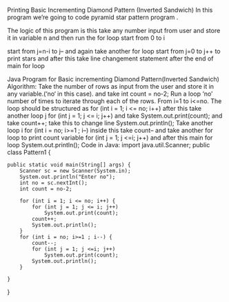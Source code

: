 Printing Basic Incrementing Diamond Pattern (Inverted Sandwich)
In this program we’re going to code pyramid star pattern program .

The logic of this program is this take any number input from user and store it in variable n and then run the for loop start from 0 to i

start from j=n-i to j– and again take another for loop start from j=0 to j++ to print stars and after this take line changement statement after the end of main for loop

Java Program for Basic incrementing Diamond Pattern(Inverted Sandwich)
Algorithm:
Take the number of rows as input from the user and store it in any variable.(‘no‘ in this case). and take int count = no-2;
Run a loop ‘no’ number of times to iterate through each of the rows. From i=1 to i<=no. The loop should be structured as for (int i = 1; i <= no; i++) after this take another loop j for (int j = 1; j <= i; j++)  and take System.out.print(count); and take count++; take this to change line System.out.println(); 
Take another loop i for (int i = no; i>=1 ; i–) inside this take count– and take another for loop to print count variable for (int j = 1; j <=i; j++) and after this main for loop System.out.println();
Code in Java:
import java.util.Scanner;
public class Pattern1 {

	public static void main(String[] args) {
		Scanner sc = new Scanner(System.in);
		System.out.println("Enter no");
		int no = sc.nextInt();
        int count = no-2;
        
        for (int i = 1; i <= no; i++) {
			for (int j = 1; j <= i; j++) 
				System.out.print(count);
			count++;
			System.out.println();
		}
        for (int i = no; i>=1 ; i--) {
        	count--;
			for (int j = 1; j <=i; j++) 
				System.out.print(count);
			System.out.println();
		}

	}

}
